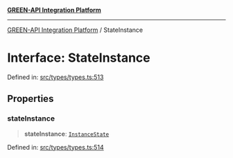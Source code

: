 [**GREEN-API Integration Platform**](../README.md)

***

[GREEN-API Integration Platform](../globals.md) / StateInstance

# Interface: StateInstance

Defined in: [src/types/types.ts:513](https://github.com/green-api/greenapi-integration/blob/20ab1c18eae4ff2cd48cede03d005dd7127abc0b/src/types/types.ts#L513)

## Properties

### stateInstance

> **stateInstance**: [`InstanceState`](../type-aliases/InstanceState.md)

Defined in: [src/types/types.ts:514](https://github.com/green-api/greenapi-integration/blob/20ab1c18eae4ff2cd48cede03d005dd7127abc0b/src/types/types.ts#L514)
